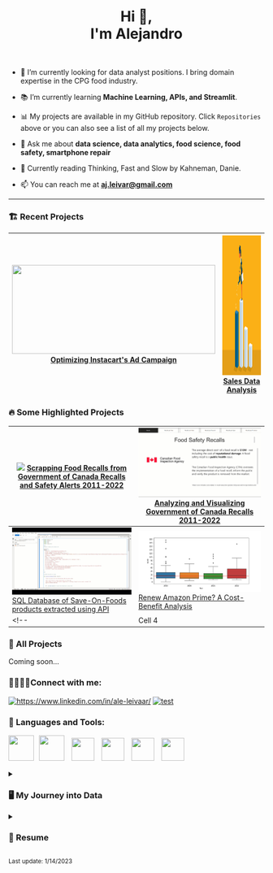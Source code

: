 <h1 align="center">Hi 👋, <br>
I'm Alejandro</h1>
<p>&nbsp;</p>

- 🏢 I’m currently looking for data analyst positions. I bring domain expertise in the CPG food industry.

- 📚 I’m currently learning **Machine Learning, APIs, and Streamlit**.

- 📊 My projects are available in my GitHub repository. Click `Repositories` above or you can also see a list of all my projects below.

- 💬 Ask me about **data science, data analytics, food science, food safety, smartphone repair**

- 📖 Currently reading Thinking, Fast and Slow by Kahneman, Danie.

- 📫 You can reach me at **aj.leivar@gmail.com**

---
<h3 align="left"> 🏗️ Recent Projects </h3>

| <img width="400" height="175" src="https://github.com/aleivaar94/Instacart-Ad-Campaign-Analysis/blob/master/assets/PowerBI-gif.gif"/><br><a href="https://github.com/aleivaar94/Instacart-Ad-Campaign-Analysis">Optimizing Instacart's Ad Campaign</a> | <img width="320" height="275" src="https://github.com/aleivaar94/aleivaar94/blob/master/images/Sales-Data-Analysis.png"/><br><a href="https://github.com/aleivaar94/Mini-Projects/tree/master/Sales-Data-Analysis">Sales Data Analysis </a> |
|----------|----------|




<h3 align="left"> 🔥 Some Highlighted Projects </h3>

| ![](https://github.com/aleivaar94/images-projects/blob/master/extracting-recalls-links.gif) <a href="https://github.com/aleivaar94/Part-I-Part-II-Scrapping-Food-Recalls-from-Government-of-Canada-Recalls-and-Safety-Alerts">Scrapping Food Recalls from Government of Canada Recalls and Safety Alerts 2011-2022</a> | ![](https://github.com/aleivaar94/Part-III-Part-IV-Scrapping-Food-Recalls-from-Government-of-Canada-Recalls-and-Safety-Alerts/raw/master/Power-BI/CFIA-recalls-2022.gif) <a href="https://github.com/aleivaar94/Part-III-Part-IV-Scrapping-Food-Recalls-from-Government-of-Canada-Recalls-and-Safety-Alerts">Analyzing and Visualizing Government of Canada Recalls 2011-2022</a> |
|----------|----------|
| ![](https://github.com/aleivaar94/SQL-Database-of-Save-On-Foods-Products-Extracted-Using-API/blob/master/images/code-scrapping-API-gif.gif) <a href="https://github.com/aleivaar94/SQL-Database-of-Save-On-Foods-Products-Extracted-Using-API">SQL Database of Save-On-Foods products extracted using API</a>  | ![](https://github.com/aleivaar94/Renew-Amazon-Prime-2022/blob/master/images/boxplot-orders-2022.png) <a href="https://github.com/aleivaar94/Renew-Amazon-Prime-2022">Renew Amazon Prime? A Cost-Benefit Analysis</a>  |
<!-- | Cell 4   | Cell 5   | -->

<!-- | Column 1 | Column 2 | Column 3 |
|----------|----------|----------|
| Cell 1   | Cell 2   | Cell 3   |
| Cell 4   | Cell 5   | Cell 6   | -->

<h3 align="left"> 🔢 All Projects </h3>
Coming soon...

<h3 align="left"> 🫱🏼‍🫲🏽Connect with me:</h3>
<p align="left">
<a href="https://www.linkedin.com/in/ale-leivaar/" target="blank"><img align="center" src="https://raw.githubusercontent.com/rahuldkjain/github-profile-readme-generator/master/src/images/icons/Social/linked-in-alt.svg" alt="https://www.linkedin.com/in/ale-leivaar/" height="30" width="40" /></a>
<a href="https://stackoverflow.com/users/14294794/alejandro-l" target="blank"><img align="center" src="https://raw.githubusercontent.com/rahuldkjain/github-profile-readme-generator/master/src/images/icons/Social/stack-overflow.svg" alt="test" height="30" width="40" /></a>
</p>


<h3 align="left">🧰 Languages and Tools:</h3>
<p align="left"> 
<img align="left" width="50px" height="50px" style="padding-right:10px;" src="https://cdn.jsdelivr.net/gh/devicons/devicon/icons/python/python-original-wordmark.svg" /> 
<!-- <img width="50px" height="50px" style="padding-right:10px;" src="https://cdn.jsdelivr.net/gh/devicons/devicon/icons/pandas/pandas-original-wordmark.svg"/> -->
<img width="50px" height="50px" style="padding-right:10px;" src="https://upload.wikimedia.org/wikipedia/commons/0/05/Scikit_learn_logo_small.svg"/>
<!-- <img width="45px" height="45px" style="padding-right:10px;" src="https://seaborn.pydata.org/_images/logo-tall-lightbg.svg"/> -->
<img width="45px" height="45px" style="padding-right:10px;" src="https://www.vectorlogo.zone/logos/sqlite/sqlite-icon.svg"/>
<img width="45px" height="45px" style="padding-right:10px;" src="https://img.icons8.com/color/512/power-bi.png"/>
<img width="45px" height="45px" style="padding-right:10px;" src="https://img.icons8.com/color/512/tableau-software.png"/>
<img width="45px" height="45px" style="padding-right:10px;" src="https://img.icons8.com/color/512/microsoft-excel-2019.png"/>
</p>

<!-- if you want to add hyperlink to icon: -->
<!-- <a href="https://d3js.org/" target="_blank" rel="noreferrer"> <img src="https://cdn.jsdelivr.net/gh/devicons/devicon/icons/python/python-original-wordmark.svg" alt="d3js" width="40" height="40"/> </a>  -->




<details>
 <summary><h3>🖥️ My Journey into Data</h3></summary>
   I was introduced to SQL and advanced Excel when I was working as a quality engineer for IBM. There I realized the power a couple lines of code to solve business problems. As a naturally curious person and always looking to learn something new I stumbled upon Python for data analysis. Next thing you know, I was already applying Excel and Python to understand the data collected in my chemistry experiments while I did my masters research in food science at UBC.
   <br>
   <br>
   After graduating and working in quality and food safety I decided to pursue a career in data although I still remain passionate about the food industry.
   <br>
   <br>
   Keep a look out as I will be uploading more data projects in my repo.
   <br>
   <br>
   Cheers!
</details>

<details>
 <summary><h3>📜 Resume</h3></summary>

<h3 align='center'><b>SKILLS</b></h3>

<center>

| BI Tools | Data Analysis | Databases | Other  |
|:-------------|:---------------:|:---------------:|:-----|
| Power BI, Tableau | Python, Excel   | SQL | SAP, MRPEasy  |

</center>

---

<h3 align='center'><b>EXPERIENCE</b></h3>
<br>

**INSIGHTS & ANALYTICS SPECIALIST |** *Spread'Em Kitchen* 
<br>
<sup>Nov 2022 - Dec 2022</sup>

Data analysis of food CPG (consumer packaged goods) sales and marketing
data to inform effective promotions and efficient distribution points.
Customer analytics to understand customer needs.

**Key Contributions:**

- Compiled a database of POS reports from 5 different CPG distributors, ensuring data quality and consistency.

**BUSINESS DEVELOPMENT COORDINATOR |** *Herbaland Naturals* 
<br>
<sup>Apr 2022 - Jul 2022</sup>

Project management of nutraceutical, candy, and snack private label
projects. Communication of customers business needs to key areas of the
business. Providing sales pitches and maintaining customer
relationships.

**QUALITY ASSURANCE TECHNICIAN |** *The Very Good Food Co* 
<br>
<sup>Feb 2021 - Feb 2022</sup>

Monitoring and maintenance of the quality KPIs and the food safety
management system. Developed standard operating procedures (SOPs),
including change management process of raw materials. Led internal GMP
audits.

**Key Contributions:**

-   Created a system to log and analyse sanitation KPIs using Excel that
    demonstrated effective hygiene procedures to globally recognized
    third party food safety audit. Project in Portfolio.

**QUALITY ENGINEER |** *IBM* 
<br>
<sup>Dec 2017 - Oct 2018</sup>

Responsible for monitoring and reporting quality KPIs using data
analysis with Excel, SQL, and BI Cognos Analytics (BI Tool).

**Key Contributions:**

-   Reduced hard drive screw defects by 15%, which resulted in increased
    speed assembly and 110k+ annual savings related to waste.

---
<h3 align='center'><b>EDUCATION</b></h3>
<br>

**MSc FOOD SCIENCE \|** *University of British Columbia* - Canada
<br> 
<sup>Jan 2019 - Oct 2020</sup>

**BSc BIOTECHNOLOGY ENGINEERING \|** *Tec de Monterrey* - Mexico
<br> 
<sup>Aug 2012 - May 2017</sup>


---

<h3 align='center'><b>PROFESSIONAL DEVELOPMENT</b></h3>
<br>

**DATA SCIENTIST: MACHINE LEARNINING \|** *Codecademy*
<br> 
<sup>2022</sup>

**DATA SCIENTIST: NATURAL LANGUAGE PROCESSING \|** *Codecademy*
<br> 
<sup>2022</sup>

**DATA SCIENTIST: ANALYTICS SPECIALIST \|** *Codecademy*
<br> 
<sup>2022</sup>

**DATA ANALYST IN PYTHON \|** *Dataquest*
<br> 
<sup>2020</sup>
</details>

<sup>Last update: 1/14/2023</sup>